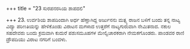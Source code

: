 +++
title = "23 ಸುರಪನರಸಿಯ ಶಾಪದಲಿ"

+++
23. ಉರ್ವಶಿಯ ಶಾಪದಿಂದಾಗಿ ಅರ್ಧ ಹೆಣ್ಣಾಗಿದ್ದ ಅರ್ಜುನನು ಮತ್ಸ್ಯ ರಾಜನ ಬಳಿಗೆ ಬಂದು ತನ್ನ ನಾಟ್ಯ ವಿದ್ಯಾ ಪರಿಣತಿಯನ್ನು ಹೇಳಿಕೊಂಡು ವಿರಾಟನ ಮಗಳಾದ ಉತ್ತರೆಗೆ ನಾಟ್ಯಗುರುವಾಗಿ ನೇಮಿತನಾದ. ನಕುಲ ಸಹದೇವರು ಬಂದು ಕ್ರಮವಾಗಿ ಕುದುರೆ ಪಶುಸಮೂಹಗಳ ಮೇಲ್ವಿಚಾರಕರಾಗಿ ನೇಮಕಗೊಂಡರು. ಪಾಂಡವರ ರಾಣಿ ದ್ರೌಪದಿಯು ವಿರಾಟ ನಗರಿಗೆ ಬಂದಳು.